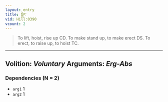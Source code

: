 ```yaml
---
layout: entry
title: སྒྲེང་
vid: Hill:0390
vcount: 2
---
```

> To lift, hoist, rise up CD\. To make stand up, to make erect DS\. To erect, to raise up, to hoist TC\.

---
Volition: _Voluntary_
Arguments: _Erg-Abs_
---

### Dependencies (N = 2)
* `arg1` 1
* `arg2` 1
